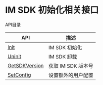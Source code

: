 # IM SDK 初始化相关接口

API目录

| API                                                                                                                                                                                                                                                                                                               | 描述            |
| ----------------------------------------------------------------------------------------------------------------------------------------------------------------------------------------------------------------------------------------------------------------------------------------------------------------- | ------------- |
| [Init](https://comm.qq.com/im/sdk/unity\_plus/\_site/api/com.tencent.imsdk.unity.TencentIMSDK.html#com\_tencent\_imsdk\_unity\_TencentIMSDK\_Init\_System\_Int64\_com\_tencent\_imsdk\_unity\_types\_SdkConfig\_)                                                                                                 | IM SDK 初始化    |
| [Uninit](https://comm.qq.com/im/sdk/unity\_plus/\_site/api/com.tencent.imsdk.unity.TencentIMSDK.html#com\_tencent\_imsdk\_unity\_TencentIMSDK\_Uninit)                                                                                                                                                            | IM SDK 卸载     |
| [GetSDKVersion](https://comm.qq.com/im/sdk/unity\_plus/\_site/api/com.tencent.imsdk.unity.TencentIMSDK.html#com\_tencent\_imsdk\_unity\_TencentIMSDK\_GetSDKVersion)                                                                                                                                              | 获取 IM SDK 版本号 |
| [SetConfig](https://comm.qq.com/im/sdk/unity\_plus/\_site/api/com.tencent.imsdk.unity.TencentIMSDK.html#com\_tencent\_imsdk\_unity\_TencentIMSDK\_SetConfig\_com\_tencent\_imsdk\_unity\_types\_SetConfig\_com\_tencent\_imsdk\_unity\_callback\_ValueCallback\_com\_tencent\_imsdk\_unity\_types\_SetConfig\_\_) | 设置额外的用户配置     |
